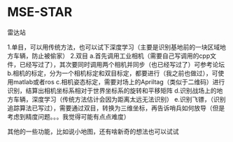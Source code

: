 # MSE-STAR
雷达站

1.单目，可以用传统方法，也可以试下深度学习（主要是识别基地前的一块区域地方车辆，防止被偷家）
    2.双目
   a.首先调用工业相机（需要自己写调用的cpp文件，已经写过了），其次要同时调用两个相机并同步（也已经写过了）可参考论坛
   b.相机的标定，分为一个相机标定和双目标定，都要进行（我之前也做过），可使用matlab或者ros
   c.相机姿态标定，需要对场上的Apriltag（类似于二维码）进行识别，结算出相机坐标系相对于世界坐标系的旋转和平移矩阵
   d.识别战场上的地方车辆，深度学习（传统方法估计会因为距离太远无法识别）
   e.识别飞镖，（识别追踪算法已写过），需要通过双目，转换为三维坐标，再告诉哨兵如何放导（但是考虑到精度问题。。。我觉得可能有点点难度）


其他的一些功能，比如说小地图，还有啥新奇的想法也可以试试

